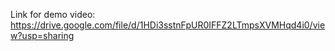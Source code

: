 Link for demo video: https://drive.google.com/file/d/1HDi3sstnFpUR0IFFZ2LTmpsXVMHqd4i0/view?usp=sharing
